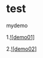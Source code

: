 # test
mydemo  


1.[![demo01]](https://zj-noob.github.io/test/demo01/index.html)  

2.[![demo02]](https://zj-noob.github.io/test/demo02/index.html)  

